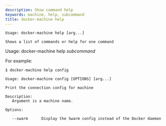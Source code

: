 ```yaml
---
description: Show command help
keywords: machine, help, subcommand
title: docker-machine help
---
```


```none
Usage: docker-machine help [arg...]

Shows a list of commands or help for one command
```

Usage: docker-machine help _subcommand_

For example:

```console
$ docker-machine help config

Usage: docker-machine config [OPTIONS] [arg...]

Print the connection config for machine

Description:
   Argument is a machine name.

Options:

   --swarm      Display the Swarm config instead of the Docker daemon
```